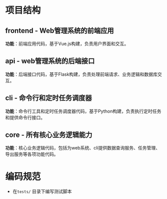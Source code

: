 # 项目结构
## frontend - Web管理系统的前端应用
**功能**：前端应用代码，基于Vue.js构建，负责用户界面和交互。
## api - web管理系统的后端接口
**功能**：后端接口代码，基于Flask构建，负责处理前端请求、业务逻辑和数据库交互。
## cli - 命令行和定时任务调度器
**功能**：命令行工具和定时任务调度器代码，基于Python构建，负责执行定时任务和提供命令行接口。
## core - 所有核心业务逻辑能力
**功能**：核心业务逻辑代码，包括为web系统、cli提供数据查询服务、任务管理、导出服务等各项功能代码。

# 编码规范
- 在`tests/` 目录下编写测试脚本